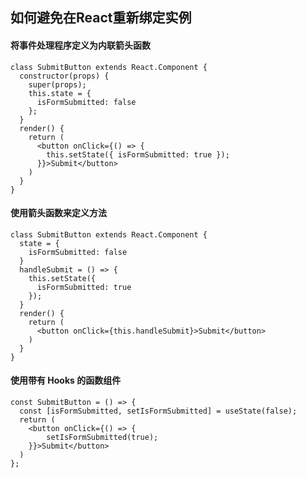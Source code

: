 ## 如何避免在React重新绑定实例

#### 将事件处理程序定义为内联箭头函数

    class SubmitButton extends React.Component {
      constructor(props) {
        super(props);
        this.state = {
          isFormSubmitted: false
        };
      }
      render() {
        return (
          <button onClick={() => {
            this.setState({ isFormSubmitted: true });
          }}>Submit</button>
        )
      }
    }

#### 使用箭头函数来定义方法

    class SubmitButton extends React.Component {
      state = {
        isFormSubmitted: false
      }
      handleSubmit = () => {
        this.setState({
          isFormSubmitted: true
        });
      }
      render() {
        return (
          <button onClick={this.handleSubmit}>Submit</button>
        )
      }
    }

#### 使用带有 Hooks 的函数组件

    const SubmitButton = () => {
      const [isFormSubmitted, setIsFormSubmitted] = useState(false);
      return (
        <button onClick={() => {
            setIsFormSubmitted(true);
        }}>Submit</button>
      )
    };